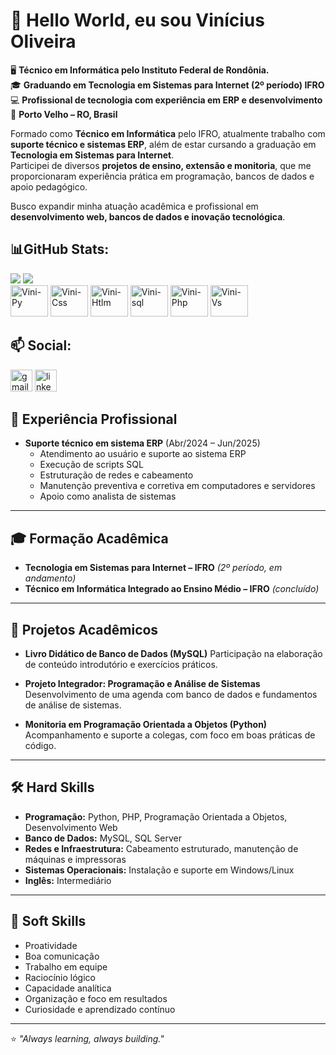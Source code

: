 <h1>👋 Hello World, eu sou Vinícius Oliveira</h1>
<p>
🖥️ <b>Técnico em Informática pelo Instituto Federal de Rondônia.</b></br>
🎓 <b>Graduando em Tecnologia em Sistemas para Internet (2º período) IFRO</b></br>
💻 <b>Profissional de tecnologia com experiência em ERP e desenvolvimento</b></br>
📍 <b>Porto Velho – RO, Brasil</b></br>  

Formado como <b>Técnico em Informática</b> pelo IFRO, atualmente trabalho com <b>suporte técnico e sistemas ERP</b>, além de estar cursando a graduação em <b>Tecnologia em Sistemas para Internet</b>.  
Participei de diversos <b>projetos de ensino, extensão e monitoria</b>, que me proporcionaram experiência prática em programação, bancos de dados e apoio pedagógico.  

Busco expandir minha atuação acadêmica e profissional em <b>desenvolvimento web, bancos de dados e inovação tecnológica</b>.
</p>

<h2>📊GitHub Stats:</h2>

<div align="left">
  <img src="https://github-readme-stats.vercel.app/api?username=Vallkyos&show_icons=true&theme=midnight-purple" />
  <img src="https://github-readme-stats.vercel.app/api/top-langs/?username=Vallkyos&layout=compact&theme=midnight-purple" />
</div>



<div align="left">
<img alt="Vini-Py" height="50" width="60" src="https://cdn.jsdelivr.net/gh/devicons/devicon@latest/icons/python/python-original.svg"/>
<img alt="Vini-Css" height="50" width="60" src="https://cdn.jsdelivr.net/gh/devicons/devicon@latest/icons/css3/css3-original.svg"/>
<img alt="Vini-Htlm" height="50" width="60" src="https://cdn.jsdelivr.net/gh/devicons/devicon@latest/icons/html5/html5-original.svg" />
<img alt="Vini-sql" height="50" width="60" src="https://cdn.jsdelivr.net/gh/devicons/devicon@latest/icons/mysql/mysql-plain-wordmark.svg" />
<img alt="Vini-Php" height="50" width="60" src="https://cdn.jsdelivr.net/gh/devicons/devicon@latest/icons/php/php-original.svg" />
<img alt="Vini-Vs" height="50" width="60" src="https://cdn.jsdelivr.net/gh/devicons/devicon@latest/icons/vscode/vscode-original.svg" />
</div>

## 📫 Social:
<div align="left">
  <a href="ovini.s.oliveira@gmail.com " target="_blank"><img src="https://img.shields.io/static/v1?message=Gmail&logo=gmail&label=&color=D14836&logoColor=white&labelColor=&style=for-the-badge" height="35" alt="gmail logo"/></a>
  <a href="www.linkedin.com/in/vinicius-oliveira-5683932bb" target="_blank"><img src="https://img.shields.io/static/v1?message=LinkedIn&logo=linkedin&label=&color=0077B5&logoColor=white&labelColor=&style=for-the-badge" height="35" alt="linkedin logo"/></a>
</div>



## 🚀 Experiência Profissional
- **Suporte técnico em sistema ERP** (Abr/2024 – Jun/2025)  
  - Atendimento ao usuário e suporte ao sistema ERP  
  - Execução de scripts SQL  
  - Estruturação de redes e cabeamento  
  - Manutenção preventiva e corretiva em computadores e servidores  
  - Apoio como analista de sistemas  

---

## 🎓 Formação Acadêmica
- **Tecnologia em Sistemas para Internet – IFRO** *(2º período, em andamento)*  
- **Técnico em Informática Integrado ao Ensino Médio – IFRO** *(concluído)*  

---

## 📘 Projetos Acadêmicos
- **Livro Didático de Banco de Dados (MySQL)**
  Participação na elaboração de conteúdo introdutório e exercícios práticos.  

- **Projeto Integrador: Programação e Análise de Sistemas**
  Desenvolvimento de uma agenda com banco de dados e fundamentos de análise de sistemas.  

- **Monitoria em Programação Orientada a Objetos (Python)**
  Acompanhamento e suporte a colegas, com foco em boas práticas de código.
  
---

## 🛠️ Hard Skills
- **Programação:** Python, PHP, Programação Orientada a Objetos, Desenvolvimento Web  
- **Banco de Dados:** MySQL, SQL Server  
- **Redes e Infraestrutura:** Cabeamento estruturado, manutenção de máquinas e impressoras  
- **Sistemas Operacionais:** Instalação e suporte em Windows/Linux  
- **Inglês:** Intermediário  

---

## 🤝 Soft Skills
- Proatividade  
- Boa comunicação  
- Trabalho em equipe  
- Raciocínio lógico  
- Capacidade analítica  
- Organização e foco em resultados  
- Curiosidade e aprendizado contínuo  
---
⭐️ *"Always learning, always building."*
